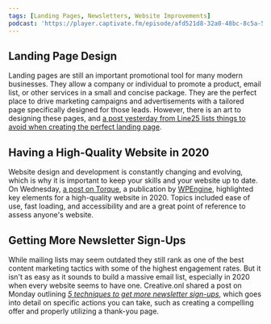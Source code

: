 ```yaml
---
tags: [Landing Pages, Newsletters, Website Improvements]
podcast: 'https://player.captivate.fm/episode/afd521d8-32a0-48bc-8c5a-56f0b8b3d9d2'
---
```


## Landing Page Design

Landing pages are still an important promotional tool for many modern businesses. They allow a company or individual to promote a product, email list, or other services in a small and concise package. They are the perfect place to drive marketing campaigns and advertisements with a tailored page specifically designed for those leads. However, there is an art to designing these pages, and [a post yesterday from Line25 lists things to avoid when creating the perfect landing page](https://line25.com/ui-ux-design/9-things-not-to-do-while-designing-a-landing-page).

## Having a High-Quality Website in 2020

Website design and development is constantly changing and evolving, which is why it is important to keep your skills and your website up to date. On Wednesday, [a post on Torque](https://torquemag.io/2020/08/high-quality-website/), a publication by [WPEngine](https://wpengine.com/), highlighted key elements for a high-quality website in 2020. Topics included ease of use, fast loading, and accessibility and are a great point of reference to assess anyone's website.

## Getting More Newsletter Sign-Ups

While mailing lists may seem outdated they still rank as one of the best content marketing tactics with some of the highest engagement rates. But it isn't as easy as it sounds to build a massive email list, especially in 2020 when every website seems to have one. Creative.onl shared a post on Monday outlining _[5 techniques to get more newsletter sign-ups](https://www.creative.onl/5-techniques-to-get-more-newsletter-sign-ups-from-your-website/)_, which goes into detail on specific actions you can take, such as creating a compelling offer and properly utilizing a thank-you page.
